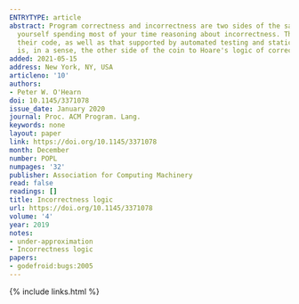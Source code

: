 ```yaml
---
ENTRYTYPE: article
abstract: Program correctness and incorrectness are two sides of the same coin. As a programmer, even if you would like to have correctness, you might find
  yourself spending most of your time reasoning about incorrectness. This includes informal reasoning that people do while looking at or thinking about
  their code, as well as that supported by automated testing and static analysis tools. This paper describes a simple logic for program incorrectness which
  is, in a sense, the other side of the coin to Hoare's logic of correctness.
added: 2021-05-15
address: New York, NY, USA
articleno: '10'
authors:
- Peter W. O'Hearn
doi: 10.1145/3371078
issue_date: January 2020
journal: Proc. ACM Program. Lang.
keywords: none
layout: paper
link: https://doi.org/10.1145/3371078
month: December
number: POPL
numpages: '32'
publisher: Association for Computing Machinery
read: false
readings: []
title: Incorrectness logic
url: https://doi.org/10.1145/3371078
volume: '4'
year: 2019
notes:
- under-approximation
- Incorrectness logic
papers:
- godefroid:bugs:2005
---
```

{% include links.html %}
